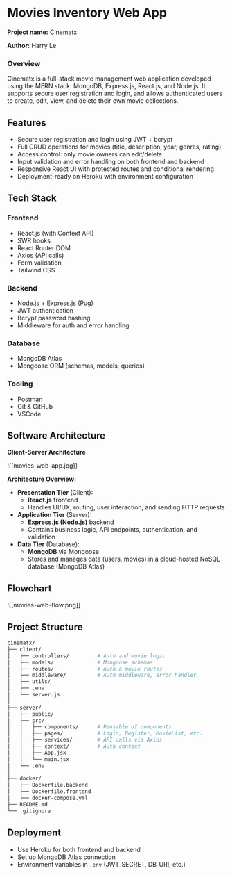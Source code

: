 # Movies Inventory Web App

**Project name:** Cinematx

**Author:** Harry Le

### Overview

Cinematx is a full-stack movie management web application developed using the MERN stack: MongoDB, Express.js, React.js, and Node.js. It supports secure user registration and login, and allows authenticated users to create, edit, view, and delete their own movie collections.

## **Features**

- Secure user registration and login using JWT + bcrypt
- Full CRUD operations for movies (title, description, year, genres, rating)
- Access control: only movie owners can edit/delete
- Input validation and error handling on both frontend and backend
- Responsive React UI with protected routes and conditional rendering
- Deployment-ready on Heroku with environment configuration

## **Tech Stack**

### Frontend

- React.js (with Context API)
- SWR hooks
- React Router DOM
- Axios (API calls)
- Form validation
- Tailwind CSS

### Backend

- Node.js + Express.js (Pug)
- JWT authentication
- Bcrypt password hashing
- Middleware for auth and error handling

### Database

- MongoDB Atlas
- Mongoose ORM (schemas, models, queries)

### Tooling

- Postman
- Git & GitHub
- VSCode

## **Software Architecture**

**Client-Server Architecture**

![[movies-web-app.jpg]]

**Architecture Overview:**

- **Presentation Tier** (Client):
  - **React.js** frontend
  - Handles UI/UX, routing, user interaction, and sending HTTP requests
- **Application Tier** (Server):
  - **Express.js (Node.js)** backend
  - Contains business logic, API endpoints, authentication, and validation
- **Data Tier** (Database):
  - **MongoDB** via Mongoose
  - Stores and manages data (users, movies) in a cloud-hosted NoSQL database (MongoDB Atlas)

## **Flowchart**

![[movies-web-flow.png]]

## **Project Structure**

```bash
cinematx/
├── client/
│   ├── controllers/         # Auth and movie logic
│   ├── models/              # Mongoose schemas
│   ├── routes/              # Auth & movie routes
│   ├── middleware/          # Auth middleware, error handler
│   ├── utils/
│   ├── .env
│   └── server.js
│
├── server/
│   ├── public/
│   ├── src/
│   │   ├── components/      # Reusable UI components
│   │   ├── pages/           # Login, Register, MovieList, etc.
│   │   ├── services/        # API calls via Axios
│   │   ├── context/         # Auth context
│   │   ├── App.jsx
│   │   └── main.jsx
│   └── .env
│
├── docker/
│   ├── Dockerfile.backend
│   ├── Dockerfile.frontend
│   └── docker-compose.yml
├── README.md
└── .gitignore
```

## **Deployment**

- Use Heroku for both frontend and backend
- Set up MongoDB Atlas connection
- Environment variables in `.env` (JWT_SECRET, DB_URI, etc.)
